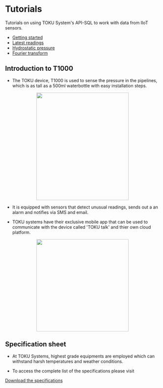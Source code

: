 # Tutorials

Tutorials on using TOKU System's API-SQL to work with data from IIoT sensors.

- [Getting started](setup/)
- [Latest readings](latest-readings/)
- [Hydrostatic pressure](hydrostatic-pressure/)
- [Fourier transform](fourier-transform/)

## Introduction to T1000

- The TOKU device, T1000 is used to sense the pressure in the pipelines,
which is as tall as a 500ml waterbottle with easy installation steps.

<p align="center">
  <img width="300" height="350" src="https://i2.wp.com/www.tokusystems.com/wp-content/uploads/2021/01/T1000-1-e1611961647472.png?w=680&ssl=1">
</p>

- It is equipped with sensors that detect unusual readings, sends out a an alarm
and notifies via SMS and email.

- TOKU systems have their exclusive mobile app that can be used to communicate
with the device called 'TOKU talk' and thier own cloud platform.

<p align="center">
  <img width="300" height="300" src="https://i1.wp.com/www.tokusystems.com/wp-content/uploads/2021/05/1.-Product-no-background-cropped.png?resize=2048%2C944&ssl=1">
</p>

## Specification sheet

- At TOKU Systems, highest grade equipments are employed which can withstand harsh
temperatures and weather conditions.

- To access the complete list of the specifications please visit

[Download the specifications](https://tokuindustry.com/wp-content/uploads/2020/07/Specifications-July-9-2020.pdf)
